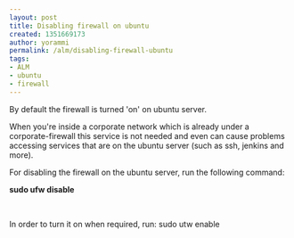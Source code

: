 ```yaml
---
layout: post
title: Disabling firewall on ubuntu
created: 1351669173
author: yorammi
permalink: /alm/disabling-firewall-ubuntu
tags:
- ALM
- ubuntu
- firewall
---
```

<p>By default the firewall is turned 'on' on ubuntu server.</p>
<p>When you're inside a corporate network which is already under a corporate-firewall this service is not needed and even can cause problems accessing services that are on the ubuntu server (such as ssh, jenkins and more).</p>
<p>For disabling the firewall on the ubuntu server, run the following command:</p>
<p><strong>sudo ufw disable</strong></p>
<p>&nbsp;</p>
<p>In order to turn it on when required, run: sudo utw enable</p>
<p>&nbsp;</p>
